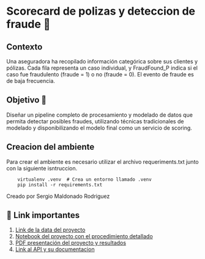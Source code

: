 # **Scorecard de polizas y deteccion de fraude** 💸

## Contexto 

Una aseguradora ha recopilado información categórica sobre sus clientes y pólizas. Cada fila representa un caso individual, y FraudFound_P indica si el caso fue fraudulento (fraude = 1) o no (fraude = 0). El evento de fraude es de baja frecuencia.

## Objetivo 💢

Diseñar un pipeline completo de procesamiento y modelado de datos que permita detectar posibles fraudes, utilizando técnicas tradicionales de modelado y disponibilizando el modelo final como un servicio de scoring.

## Creacion del ambiente
Para crear el ambiente es necesario utilizar el archivo requeriments.txt junto con la siguiente isntruccion.
```
    virtualenv .venv  # Crea un entorno llamado .venv
    pip install -r requirements.txt
```
Creado por Sergio Maldonado Rodriguez

## 🔗 Link importantes 
1. [Link de la data del proyecto](data/fraud_train.csv)
2. [Notebook del proyecto con el procedimiento detallado](EDA_y_Pipeline.ipynb)
2. [PDF presentación del proyecto y resultados](Presentacion_Modelo_Scorecard.pdf)
4. [Link al API y su documentacion](backend)